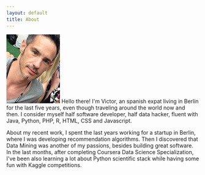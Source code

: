 ```yaml
---
layout: default
title: About
---
```


<img src="/images/me.png" class="right" />
Hello there! I'm Victor, an spanish expat living in Berlin for the last five years, even though traveling around the
 world now and then. I consider myself half software developer, half data hacker, fluent with Java, Python, PHP, R, HTML,
 CSS and Javascript.

   About my recent work, I spent the last years working for a startup in Berlin, where I was developing
 recommendation algorithms. Then I discovered that Data Mining was another of my passions, besides building great
 software. In the last months, after completing Coursera Data Science Specialization, I've been also
 learning a lot about Python scientific stack while having some fun with Kaggle competitions.

 
